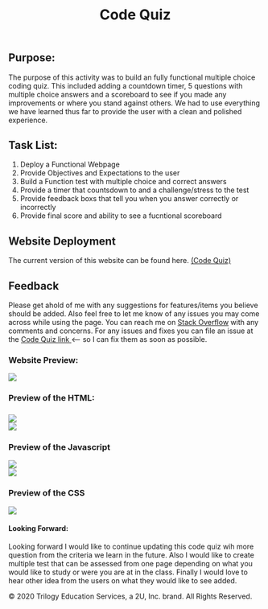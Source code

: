 <header>
    <h1>Code Quiz</h1>
</header>

<body>

<h2>Purpose:</h2>
    
<p> The purpose of this activity was to build an fully functional multiple choice coding quiz. This included adding a countdown timer, 5 questions with multiple choice answers and a scoreboard to see if you made any improvements or where you stand against others. We had to use everything we have learned thus far to provide the user with a clean and polished experience.</p>

<h2>Task List:</h2>

<ol>
    <li> Deploy a Functional Webpage </li>
    <li> Provide Objectives and Expectations to the user </li>
    <li> Build a Function test with multiple choice and correct answers</li>
    <li> Provide a timer that countsdown to and a challenge/stress to the test</li>
    <li> Provide feedback boxs that tell you when you answer correctly or incorrectly</li>
    <li> Provide final score and ability to see a fucntional scoreboard </li>
</ol>

<h2>Website Deployment</h2>

<p> The current version of this website can be found here. <a href="https://bhamm90.github.io/codeQuiz/">(Code Quiz)</a>

<h2>Feedback</h2>

<p> Please get ahold of me with any suggestions for features/items you believe should be added. Also feel free to let me know of any issues you may come across while using the page. You can reach me on <a href="https://stackoverflow.com/users/14324130/bhamm90">Stack Overflow</a> with any comments and concerns. For any issues and fixes you can file an issue at the <a href="https://github.com/BHamm90/codeQuiz/issues">Code Quiz link </a> <-- so I can fix them as soon as possible. </p>

<h3>Website Preview:</h3>

<img src="Assets/images/webpage.png">

<h3>Preview of the HTML: <h3>

<img src="Assets/images/index.png">

<br>

<img src="Assets/images/scoreboard.png">

<h3>Preview of the Javascript</h3>

<img src="Assets/images/testJava.png">

<br>

<img src="Assets/images/scorejava.png">

<h3>Preview of the CSS</h3>

<img src="Assets/images/css.png">

<h4>Looking Forward: </h4>

<p> Looking forward I would like to continue updating this code quiz wih more question from the criteria we learn in the future. Also I would like to create multiple test that can be assessed from one page depending on what you would like to study or were you are at in the class. Finally I would love to hear other idea from the users on what they would like to see added.

<Footer>
 <p> © 2020 Trilogy Education Services, a 2U, Inc. brand. All Rights Reserved. </p>
</Footer>